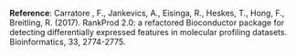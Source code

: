 __Reference__: Carratore , F., Jankevics, A., Eisinga, R., Heskes, T., Hong, F., Breitling, R. (2017). RankProd 2.0: a refactored Bioconductor package for detecting differentially expressed features in molecular profiling datasets. Bioinformatics, 33, 2774-2775.
